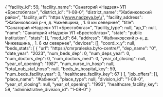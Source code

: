 {
    "facility_id": 59,
    "facility_name": "Санаторий «Надзея» УП «Брестоблгаз»",
    "district_id": "1-08-0",
    "district_name": "Жабинковский район",
    "facility_url": "https:\/\/www.nadzeya.by\/",
    "facility_address": "Жабинковский р-н, д. Чижевщина, , 1. 6 км севернее",
    "title": "Санаторий «Надзея» УП «Брестоблгаз»",
    "facility_type": null,
    "ap_1": null,
    "name": "Санаторий «Надзея» УП «Брестоблгаз»",
    "state": "public institution",
    "stats": [],
    "med_id": 64,
    "address": "Жабинковский р-н, д. Чижевщина, , 1. 6 км севернее",
    "devices": [],
    "coord_x_y": null,
    "beds_stats": [
        {
            "url": "https:\/\/cmrpraleska.by\/o-centre\/",
            "dep_name": "0",
            "date_year": "2023",
            "num_beds_dep": 0,
            "num_deps_year": 0,
            "num_doctors_dep": 0,
            "num_doctors_med": 0,
            "year_of_closing": null,
            "year_of_opening": "1987",
            "num_nurse_in_hosp": null,
            "total_nub_staf_hosp": null,
            "beds_in_hospital_key": 59,
            "num_beds_facility_year": 0,
            "healthcare_facility_key": 67
        }
    ],
    "job_offers": [],
    "place_name": "Жабинка",
    "place_type": null,
    "division_id": "1-08-0",
    "year_of_closing": null,
    "year_of_opening": "1993",
    "healthcare_facility_key": 59,
    "administrative_division_id": "1-08-0"
}